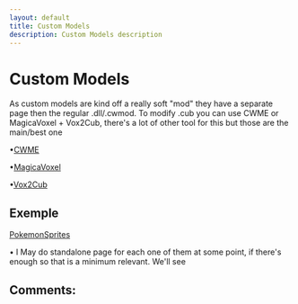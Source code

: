 ```yaml
---
layout: default
title: Custom Models
description: Custom Models description
---
```

# Custom Models

As custom models are kind off a really soft "mod" they have a separate page then the regular .dll/.cwmod. To modify .cub you can use CWME or MagicaVoxel + Vox2Cub, there's a lot of other tool for this but those are the main/best one

&bull;[CWME](https://www.cwmods.com/downloads/info54-CWME-CubeWorldModelEditor.html)

&bull;[MagicaVoxel](https://ephtracy.github.io/)

&bull;[Vox2Cub](https://github.com/ParanormalVibe/Vox2Cub)

## Exemple

[PokemonSprites](http://www.mediafire.com/file/51ftlcalp2qa2ut/Pokemon.zip/file)

&bull; I May do standalone page for each one of them at some point, if there's enough so that is a minimum relevant. We'll see

## Comments:

<script src="https://utteranc.es/client.js"
        repo="Paroyer/Comment" 
        issue-term="pathname"
        theme="github-dark"
        label="Comment"
        crossorigin="anonymous"
        async>
</script>  

